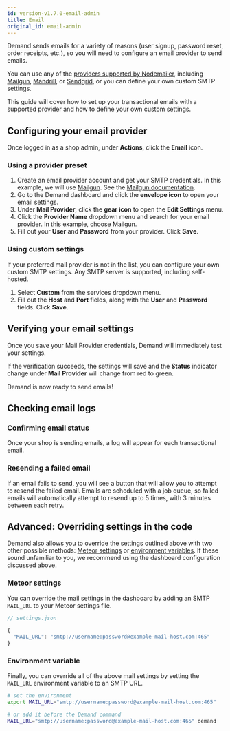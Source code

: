 ```yaml
---
id: version-v1.7.0-email-admin
title: Email
original_id: email-admin
---
```

    
Demand sends emails for a variety of reasons (user signup, password reset, order receipts, etc.), so you will need to configure an email provider to send emails.

You can use any of the [providers supported by Nodemailer](https://github.com/nodemailer/nodemailer-wellknown#supported-services), including [Mailgun](https://www.mailgun.com/), [Mandrill](https://www.mandrill.com/), or [Sendgrid](https://sendgrid.com/), or you can define your own custom SMTP settings.

This guide will cover how to set up your transactional emails with a supported provider and how to define your own custom settings.

## Configuring your email provider

Once logged in as a shop admin, under **Actions**, click the <i class="font-icon fa fa-envelope"></i> **Email** icon.

### Using a provider preset

1. Create an email provider account and get your SMTP credentials. In this example, we will use [Mailgun](https://www.mailgun.com/). See the [Mailgun documentation](https://documentation.mailgun.com/quickstart.html).
2. Go to the Demand dashboard and click the **envelope icon** to open your email settings.
3. Under **Mail Provider**, click the **gear icon** to open the **Edit Settings** menu.
4. Click the **Provider Name** dropdown menu and search for your email provider. In this example, choose Mailgun.
5. Fill out your **User** and **Password** from your provider. Click **Save**.

### Using custom settings

If your preferred mail provider is not in the list, you can configure your own custom SMTP settings. Any SMTP server is supported, including self-hosted.

1. Select **Custom** from the services dropdown menu.
2. Fill out the **Host** and **Port** fields, along with the **User** and **Password** fields. Click **Save**.

## Verifying your email settings

Once you save your Mail Provider credentials, Demand will immediately test your settings.

If the verification succeeds, the settings will save and the **Status** indicator change under **Mail Provider** will change from red to green.

Demand is now ready to send emails!

## Checking email logs

### Confirming email status

Once your shop is sending emails, a log will appear for each transactional email.

### Resending a failed email

If an email fails to send, you will see a button that will allow you to attempt to resend the failed email. Emails are scheduled with a job queue, so failed emails will automatically attempt to resend up to 5 times, with 3 minutes between each retry.

## Advanced: Overriding settings in the code

Demand also allows you to override the settings outlined above with two other possible methods: [Meteor settings](http://docs.meteor.com/api/core.html#Meteor-settings) or [environment variables](https://en.wikipedia.org/wiki/Environment_variable). If these sound unfamiliar to you, we recommend using the dashboard configuration discussed above.

### Meteor settings

You can override the mail settings in the dashboard by adding an SMTP `MAIL_URL` to your Meteor settings file.

```js
// settings.json

{
  "MAIL_URL": "smtp://username:password@example-mail-host.com:465"
}
```

### Environment variable

Finally, you can override all of the above mail settings by setting the `MAIL_URL` environment variable to an SMTP URL.

```sh
# set the environment
export MAIL_URL="smtp://username:password@example-mail-host.com:465"

# or add it before the Demand command
MAIL_URL="smtp://username:password@example-mail-host.com:465" demand
```
